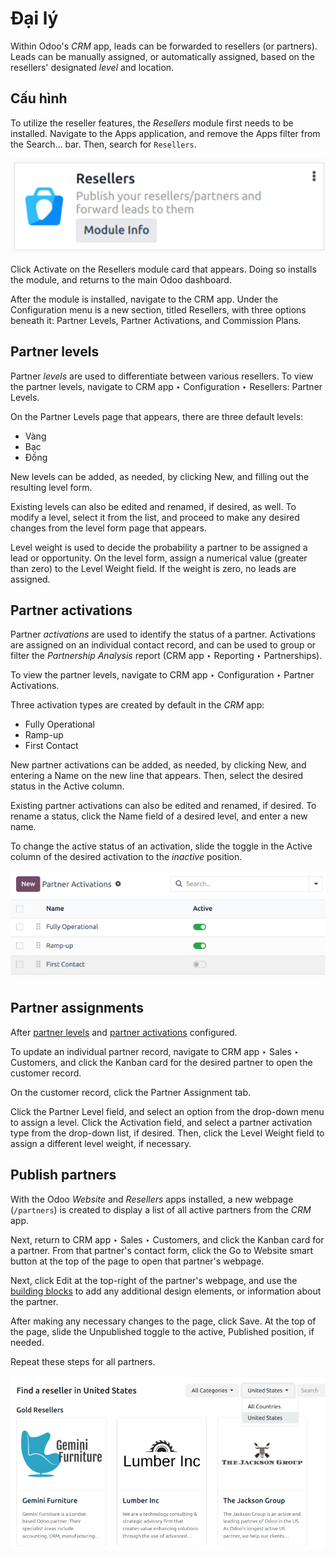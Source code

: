 # Đại lý

Within Odoo's *CRM* app, leads can be forwarded to resellers (or partners). Leads can be manually
assigned, or automatically assigned, based on the resellers' designated *level* and location.

## Cấu hình

To utilize the reseller features, the *Resellers* module first needs to be installed. Navigate to
the Apps application, and remove the Apps filter from the
Search... bar. Then, search for `Resellers`.

![The resellers module in Odoo.](../../../../.gitbook/assets/resellers-module.png)

Click Activate on the Resellers module card that appears. Doing so installs
the module, and returns to the main Odoo dashboard.

After the module is installed, navigate to the CRM app. Under the
Configuration menu is a new section, titled Resellers, with three
options beneath it: Partner Levels, Partner Activations, and
Commission Plans.

<a id="crm-partner-levels"></a>

## Partner levels

Partner *levels* are used to differentiate between various resellers. To view the partner levels,
navigate to CRM app ‣ Configuration ‣ Resellers: Partner Levels.

On the Partner Levels page that appears, there are three default levels:

- Vàng
- Bạc
- Đồng

New levels can be added, as needed, by clicking New, and filling out the resulting level
form.

Existing levels can also be edited and renamed, if desired, as well. To modify a level, select it
from the list, and proceed to make any desired changes from the level form page that appears.

Level weight is used to decide the probability a partner to be assigned a lead or opportunity. On
the level form, assign a numerical value (greater than zero) to the Level Weight field.
If the weight is zero, no leads are assigned.

<a id="crm-partner-activations"></a>

## Partner activations

Partner *activations* are used to identify the status of a partner. Activations are assigned on an
individual contact record, and can be used to group or filter the *Partnership Analysis* report
(CRM app ‣ Reporting ‣ Partnerships).

To view the partner levels, navigate to CRM app ‣ Configuration ‣ Partner
Activations.

Three activation types are created by default in the *CRM* app:

- Fully Operational
- Ramp-up
- First Contact

New partner activations can be added, as needed, by clicking New, and entering a
Name on the new line that appears. Then, select the desired status in the
Active column.

Existing partner activations can also be edited and renamed, if desired. To rename a status, click
the Name field of a desired level, and enter a new name.

To change the active status of an activation, slide the toggle in the Active column of
the desired activation to the *inactive* position.

![The list of default partner activations in the CRM app.](../../../../.gitbook/assets/activations-toggle.png)

## Partner assignments

After [partner levels](#crm-partner-levels) and [partner activations](#crm-partner-activations) configured.

To update an individual partner record, navigate to CRM app ‣ Sales ‣
Customers, and click the Kanban card for the desired partner to open the customer record.

On the customer record, click the Partner Assignment tab.

Click the Partner Level field, and select an option from the drop-down menu to assign a
level. Click the Activation field, and select a partner activation type from the
drop-down list, if desired. Then, click the Level Weight field to assign a different
level weight, if necessary.

## Publish partners

With the Odoo *Website* and *Resellers* apps installed, a new webpage (`/partners`) is created to
display a list of all active partners from the *CRM* app.

Next, return to CRM app ‣ Sales ‣ Customers, and click the Kanban card for a
partner. From that partner's contact form, click the Go to Website smart button at the
top of the page to open that partner's webpage.

Next, click Edit at the top-right of the partner's webpage, and use the [building
blocks](applications/websites/website/web_design/building_blocks.md) to add any additional design
elements, or information about the partner.

After making any necessary changes to the page, click Save. At the top of the page,
slide the Unpublished toggle to the active, Published position, if needed.

Repeat these steps for all partners.

![An example of the partners webpage, displaying available partners by level and location.](../../../../.gitbook/assets/partners-webpage.png)
